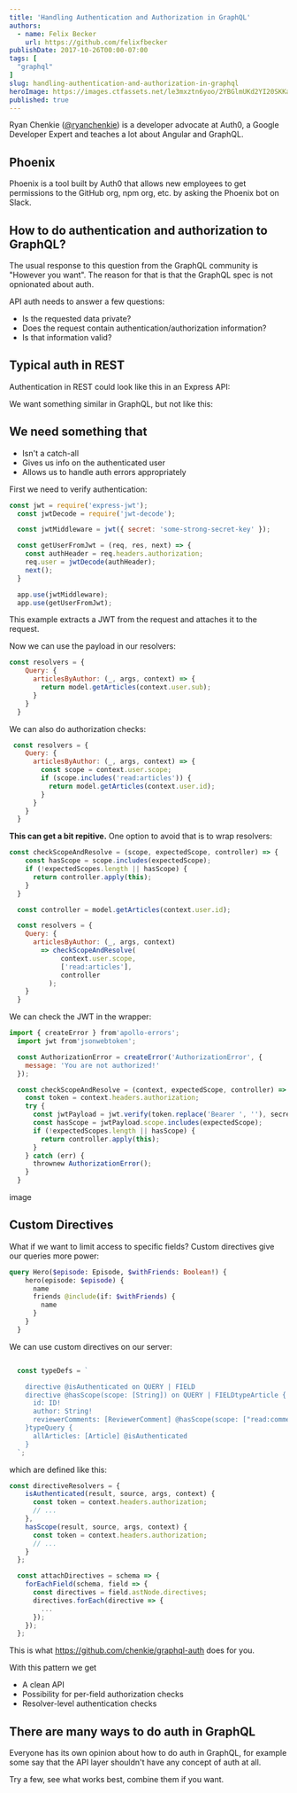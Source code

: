 ```yaml
---
title: 'Handling Authentication and Authorization in GraphQL'
authors:
  - name: Felix Becker
    url: https://github.com/felixfbecker
publishDate: 2017-10-26T00:00-07:00
tags: [
  "graphql"
]
slug: handling-authentication-and-authorization-in-graphql
heroImage: https://images.ctfassets.net/le3mxztn6yoo/2YBGlmUKd2YI20SKKaQk4U/96abd1cef08936f9fec31818980516a3/graphql.png
published: true
---
```



Ryan Chenkie ([@ryanchenkie](https://twitter.com/@ryanchenkie)) is a developer advocate at Auth0, a Google Developer Expert and teaches a lot about Angular and GraphQL.

## Phoenix

Phoenix is a tool built by Auth0 that allows new employees to get permissions to the GitHub org, npm org, etc. by asking the Phoenix bot on Slack.

## How to do authentication and authorization to GraphQL?

The usual response to this question from the GraphQL community is "However you want". The reason for that is that the GraphQL spec is not opnionated about auth.


API auth needs to answer a few questions:

- Is the requested data private?
- Does the request contain authentication/authorization information?
- Is that information valid?

## Typical auth in REST

Authentication in REST could look like this in an Express API:

We want something similar in GraphQL, but not like this:


## We need something that

* Isn't a catch-all
* Gives us info on the authenticated user
* Allows us to handle auth errors appropriately

First we need to verify authentication:

```js
const jwt = require('express-jwt');
  const jwtDecode = require('jwt-decode');

  const jwtMiddleware = jwt({ secret: 'some-strong-secret-key' });

  const getUserFromJwt = (req, res, next) => {
    const authHeader = req.headers.authorization;
    req.user = jwtDecode(authHeader);
    next();
  }

  app.use(jwtMiddleware);
  app.use(getUserFromJwt);
```

This example extracts a JWT from the request and attaches it to the request.

Now we can use the payload in our resolvers:
```js
const resolvers = {
    Query: {
      articlesByAuthor: (_, args, context) => {
        return model.getArticles(context.user.sub);
      }
    }
  }
```
We can also do authorization checks:
```js
 const resolvers = {
    Query: {
      articlesByAuthor: (_, args, context) => {
        const scope = context.user.scope;
        if (scope.includes('read:articles')) {
          return model.getArticles(context.user.id);
        }
      }
    }
  }
```


**This can get a bit repitive.** One option to avoid that is to wrap resolvers:

```js
const checkScopeAndResolve = (scope, expectedScope, controller) => {
    const hasScope = scope.includes(expectedScope);
    if (!expectedScopes.length || hasScope) {
      return controller.apply(this);
    }
  }

  const controller = model.getArticles(context.user.id);

  const resolvers = {
    Query: {
      articlesByAuthor: (_, args, context)
        => checkScopeAndResolve(
             context.user.scope,
             ['read:articles'],
             controller
          );
    }
  }
```


We can check the JWT in the wrapper:

```js
import { createError } from'apollo-errors';
  import jwt from'jsonwebtoken';

  const AuthorizationError = createError('AuthorizationError', {
    message: 'You are not authorized!'
  });

  const checkScopeAndResolve = (context, expectedScope, controller) => {
    const token = context.headers.authorization;
    try {
      const jwtPayload = jwt.verify(token.replace('Bearer ', ''), secretKey);
      const hasScope = jwtPayload.scope.includes(expectedScope);
      if (!expectedScopes.length || hasScope) {
        return controller.apply(this);
      }
    } catch (err) {
      thrownew AuthorizationError();
    }
  }
```

image


## Custom Directives

What if we want to limit access to specific fields? Custom directives give our queries more power:


```graphql
query Hero($episode: Episode, $withFriends: Boolean!) {
    hero(episode: $episode) {
      name
      friends @include(if: $withFriends) {
        name
      }
    }
  }
```

We can use custom directives on our server:

```js

  const typeDefs = `

    directive @isAuthenticated on QUERY | FIELD
    directive @hasScope(scope: [String]) on QUERY | FIELDtypeArticle {
      id: ID!
      author: String!
      reviewerComments: [ReviewerComment] @hasScope(scope: ["read:comments"])
    }typeQuery {
      allArticles: [Article] @isAuthenticated
    }
  `;
```

which are defined like this:

```js
const directiveResolvers = {
    isAuthenticated(result, source, args, context) {
      const token = context.headers.authorization;
      // ...
    },
    hasScope(result, source, args, context) {
      const token = context.headers.authorization;
      // ...
    }
  };

  const attachDirectives = schema => {
    forEachField(schema, field => {
      const directives = field.astNode.directives;
      directives.forEach(directive => {
        ...
      });
    });
  };
```

This is what https://github.com/chenkie/graphql-auth does for you.

With this pattern we get

* A clean API
* Possibility for per-field authorization checks
* Resolver-level authentication checks

## There are many ways to do auth in GraphQL

Everyone has its own opinion about how to do auth in GraphQL, for example some say that the API layer shouldn't have any concept of auth at all.

Try a few, see what works best, combine them if you want.
